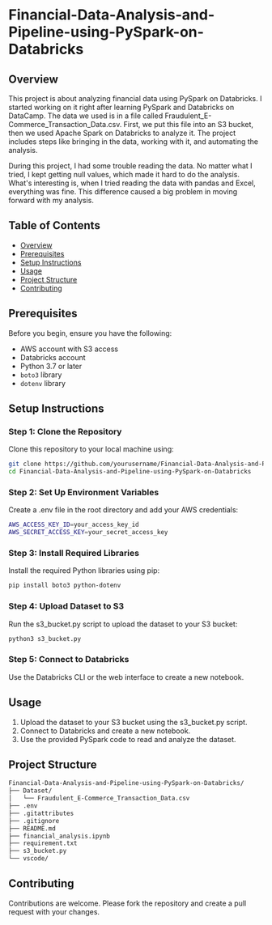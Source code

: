 # Financial-Data-Analysis-and-Pipeline-using-PySpark-on-Databricks

## Overview

This project is about analyzing financial data using PySpark on Databricks. I started working on it right after learning PySpark and Databricks on DataCamp. The data we used is in a file called Fraudulent_E-Commerce_Transaction_Data.csv. First, we put this file into an S3 bucket, then we used Apache Spark on Databricks to analyze it. The project includes steps like bringing in the data, working with it, and automating the analysis.

During this project, I had some trouble reading the data. No matter what I tried, I kept getting null values, which made it hard to do the analysis. What's interesting is, when I tried reading the data with pandas and Excel, everything was fine. This difference caused a big problem in moving forward with my analysis.

## Table of Contents

- [Overview](#overview)
- [Prerequisites](#prerequisites)
- [Setup Instructions](#setup-instructions)
- [Usage](#usage)
- [Project Structure](#project-structure)
- [Contributing](#contributing)

## Prerequisites

Before you begin, ensure you have the following:

- AWS account with S3 access
- Databricks account
- Python 3.7 or later
- `boto3` library
- `dotenv` library

## Setup Instructions

### Step 1: Clone the Repository

Clone this repository to your local machine using:

```bash
git clone https://github.com/yourusername/Financial-Data-Analysis-and-Pipeline-using-PySpark-on-Databricks.git
cd Financial-Data-Analysis-and-Pipeline-using-PySpark-on-Databricks
```

### Step 2: Set Up Environment Variables

Create a .env file in the root directory and add your AWS credentials:

```bash
AWS_ACCESS_KEY_ID=your_access_key_id
AWS_SECRET_ACCESS_KEY=your_secret_access_key
```

### Step 3: Install Required Libraries

Install the required Python libraries using pip:

```bash
pip install boto3 python-dotenv
```

### Step 4: Upload Dataset to S3

Run the s3_bucket.py script to upload the dataset to your S3 bucket:

```bash
python3 s3_bucket.py
```

### Step 5: Connect to Databricks

Use the Databricks CLI or the web interface to create a new notebook.

## Usage

1. Upload the dataset to your S3 bucket using the s3_bucket.py script.
2. Connect to Databricks and create a new notebook.
3. Use the provided PySpark code to read and analyze the dataset.

## Project Structure

```bash
Financial-Data-Analysis-and-Pipeline-using-PySpark-on-Databricks/
├── Dataset/
│   └── Fraudulent_E-Commerce_Transaction_Data.csv
├── .env
├── .gitattributes
├── .gitignore
├── README.md
├── financial_analysis.ipynb
├── requirement.txt
├── s3_bucket.py
└── vscode/
```

## Contributing

Contributions are welcome. Please fork the repository and create a pull request with your changes.